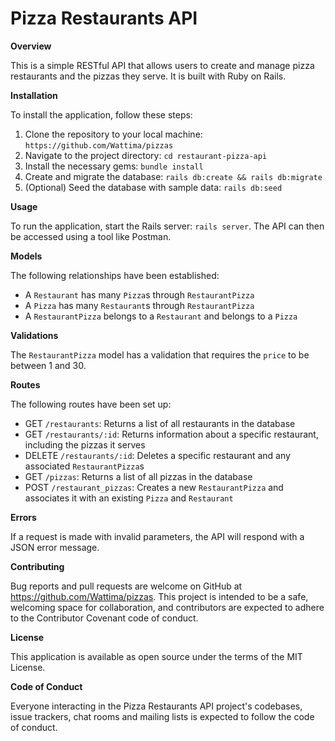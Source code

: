 # Pizza Restaurants API

**Overview**

This is a simple RESTful API that allows users to create and manage pizza restaurants and the pizzas they serve. It is built with Ruby on Rails.

**Installation**

To install the application, follow these steps:
1. Clone the repository to your local machine: `https://github.com/Wattima/pizzas`
2. Navigate to the project directory: `cd restaurant-pizza-api`
3. Install the necessary gems: `bundle install`
4. Create and migrate the database: `rails db:create && rails db:migrate`
5. (Optional) Seed the database with sample data: `rails db:seed`

**Usage**

To run the application, start the Rails server: `rails server`. The API can then be accessed using a tool like Postman.

**Models**

The following relationships have been established:

- A `Restaurant` has many `Pizza`s through `RestaurantPizza`
- A `Pizza` has many `Restaurant`s through `RestaurantPizza`
- A `RestaurantPizza` belongs to a `Restaurant` and belongs to a `Pizza`

**Validations**

The `RestaurantPizza` model has a validation that requires the `price` to be between 1 and 30.

**Routes**

The following routes have been set up:

- GET `/restaurants`: Returns a list of all restaurants in the database
- GET `/restaurants/:id`: Returns information about a specific restaurant, including the pizzas it serves
- DELETE `/restaurants/:id`: Deletes a specific restaurant and any associated `RestaurantPizza`s
- GET `/pizzas`: Returns a list of all pizzas in the database
- POST `/restaurant_pizzas`: Creates a new `RestaurantPizza` and associates it with an existing `Pizza` and `Restaurant`

**Errors**

If a request is made with invalid parameters, the API will respond with a JSON error message.

**Contributing**

Bug reports and pull requests are welcome on GitHub at https://github.com/Wattima/pizzas. This project is intended to be a safe, welcoming space for collaboration, and contributors are expected to adhere to the Contributor Covenant code of conduct.

**License**

This application is available as open source under the terms of the MIT License.

**Code of Conduct**

Everyone interacting in the Pizza Restaurants API project's codebases, issue trackers, chat rooms and mailing lists is expected to follow the code of conduct.

